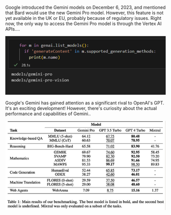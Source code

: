 Google introduced the Gemini models on December 6, 2023, and mentioned that Bard would use the new Gemini Pro model. However, this feature is not yet available in the UK or EU, probably because of regulatory issues. Right now, the only way to access the Gemini Pro model is through the Vertex AI APIs....

![model](gemini_ai.png)

Google's Gemini has gained attention as a significant rival to OpenAI's GPT. It's an exciting development! However, there's curiosity about the actual performance and capabilities of Gemini..

![performance](perforamance_gemini.png)
